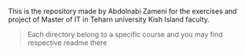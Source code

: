 This is the repository made by Abdolnabi Zameni for the exercises and project of Master of IT in Teharn university Kish Island faculty.<br>

> Each directory belong to a specific course and you may find respective readme there <br>
